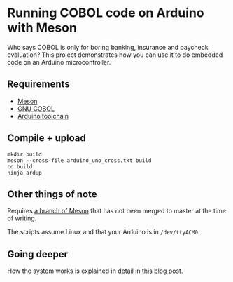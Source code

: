 # Running COBOL code on Arduino with Meson

Who says COBOL is only for boring banking, insurance and paycheck
evaluation?  This project demonstrates how you can use it to do
embedded code on an Arduino microcontroller.

## Requirements

 - [Meson](http://mesonbuild.com)
 - [GNU COBOL](http://open-cobol.sourceforge.net/)
 - [Arduino toolchain](http://www.arduino.org/)

## Compile + upload

    mkdir build
    meson --cross-file arduino_uno_cross.txt build
    cd build
    ninja ardup

## Other things of note

Requires [a branch of
Meson](https://github.com/mesonbuild/meson/pull/618) that has not been
merged to master at the time of writing.

The scripts assume Linux and that your Arduino is in `/dev/ttyACM0`.

## Going deeper

How the system works is explained in detail in [this blog post](http://nibblestew.blogspot.com/2016/06/running-cobol-on-arduino-using-meson.html).

